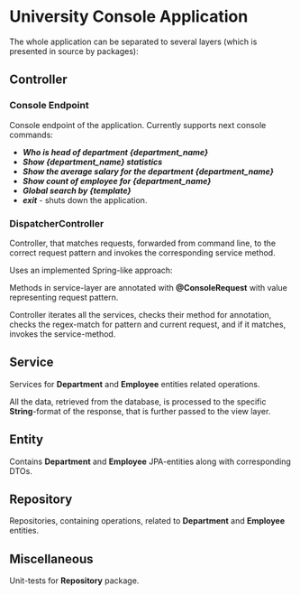 # University Console Application

The whole application can be separated to several layers (which is presented in source by packages):

## Controller
### Console Endpoint
Console endpoint of the application. Currently supports next console commands:
 <ul>
 <li><b><i>Who is head of department {department_name}</i></b></li>
 <li><b><i>Show {department_name} statistics</i></b></li>
 <li><b><i>Show the average salary for the department {department_name}</i></b></li>
 <li><b><i>Show count of employee for {department_name}</i></b></li>
 <li><b><i>Global search by {template}</i></b></li>
 <li><b><i>exit</i></b> - shuts down the application.</li>
 </ul>
 
### DispatcherController
 <p>
 Controller, that matches requests, forwarded from command line,
 to the correct request pattern and invokes the corresponding
 service method.
 </p>
 <p>
 Uses an implemented Spring-like approach:
 </p>
 <p>
 Methods in service-layer are annotated with <b>@ConsoleRequest</b> with value
 representing request pattern.
 </p>
 <p>
 Controller iterates all the services, checks their method for annotation,
 checks the regex-match for pattern and current request, and if it matches,
 invokes the service-method.
 </p>
 
 ## Service
 Services for <b>Department</b> and <b>Employee</b> entities related operations.
 <p>
 All the data, retrieved from the database,
 is processed to the specific <b>String</b>-format
 of the response, that is further passed to the view layer.
 </p>
 
 ## Entity
 Contains <b>Department</b> and <b>Employee</b> JPA-entities along with corresponding DTOs.
 
 ## Repository
 Repositories, containing operations, related to <b>Department</b> and <b>Employee</b> entities.
 
 ## Miscellaneous
 Unit-tests for <b>Repository</b> package.
 
